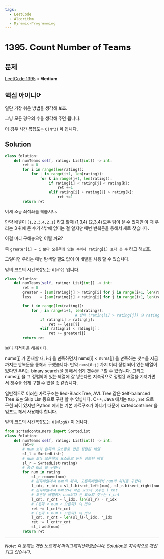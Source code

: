 ```yaml
---
tags:
  - LeetCode
  - Algorithm
  - Dynamic-Programming
---
```


# 1395. Count Number of Teams

## 문제

[LeetCode 1395](https://leetcode.com/problems/count-number-of-teams/) • **Medium**

## 핵심 아이디어

일단 가장 쉬운 방법을 생각해 보죠.

그냥 모든 경우의 수을 생각해 주면 됩니다.

이 경우 시간 복잡도는 `O(N^3)` 이 됩니다.

## Solution

```python
class Solution:
    def numTeams(self, rating: List[int]) -> int:
        ret = 0
        for i in range(len(rating)):
            for j in range(i+1, len(rating)):
                for k in range(j+1, len(rating)):
                    if rating[i] < rating[j] < rating[k]:
                        ret +=1
                    elif rating[i] > rating[j] > rating[k]:
                        ret +=1
        return ret
```

  

이제 조금 최적화을 해봅시다.

만약 배열이 `[1,2,3,4,2,1]` 라고 할때 (1,3,4) (2,3,4) 모두 팀이 될 수 있지만 이 때 우리는 3 뒤에 큰 수가 4밖에 없다는 걸 알지만 매번 반복문을 통해서 새로 찾습니다.

이걸 미리 구해놓으면 어떨 까요?

즉 `greater[i] = i 보다 오른쪽에 있는 수에서 rating[i] 보다 큰 수` 라고 해보죠.

그렇다면 우리는 매번 탐색할 필요 없이 이 배열을 사용 할 수 있습니다.

밑의 코드의 시간복잡도는 `O(N^2)` 입니다.

```python
class Solution:
    def numTeams(self, rating: List[int]) -> int:
        ret = 0
        greater = [sum(rating[j] > rating[i] for j in range(i+1, len(rating))) for i in range(len(rating))]
        less    = [sum(rating[j] < rating[i] for j in range(i+1, len(rating))) for i in range(len(rating))]
        
        for i in range(len(rating)):
            for j in range(i+1, len(rating)):
								# 만약 (rating[i] > rating[j]) 면 rating[j] 보다 작으면서, 더 오른쪽에 있는 갯수을 더해주면 된다. 
                if rating[i] > rating[j]:
                    ret += less[j]
                elif rating[i] < rating[j]:
                    ret += greater[j]
        return ret
```

  

보다 최적화을 해봅시다.

nums[j] 가 존재할 때, i<j 을 만족하면서 nums[i] < nums[j] 을 만족하는 갯수을 지금까지는 반복문을 통해서 구했습니다. 만약 `nums[0~j]` 까지 미리 정렬 되어 있는 배열이 있다면 우리는 binary search 을 통해서 쉽게 갯수을 구할 수 있습니다. 그리고 nums[j] 을 그 정렬되어 있는 배열에 잘 넣는다면 지속적으로 정렬된 배열을 가져가면서 갯수을 쉽게 구할 수 있을 것 같습니다.

일반적으로 이러한 자료구조는 Red-Black Tree, AVL Tree 같은 Self-balanced Tree 또는 Skip List 등으로 구현 할 수 있습니다. C++, Java 에서는 `Map` , `Set` 으로 구현 되어 있지만 Python 에서는 기본 자료구조가 아니기 때문에 sortedcontainer 을 임포트 해서 사용해야 합니다.

  

밑의 코드의 시간복잡도는 `O(NlogN)` 이 됩니다.

  

```python
from sortedcontainers import SortedList
class Solution:
    def numTeams(self, rating: List[int]) -> int:
        ret=0
        # num 보다 왼쪽의 요소들로 만든 정렬된 배열
        sl_l = SortedList()
        # num 보다 오른쪽의 요소들로 만든 정렬된 배열
        sl_r = SortedList(rating)
        # 중간 num 을 구한다.
        for num in rating:
            sl_r.remove(num)
            # 왼쪽배열에서 num의 위치, 오른쪽배열에서 num의 위치을 구한다
            l_idx, r_idx = sl_l.bisect_left(num), sl_r.bisect_right(num)
            # 왼쪽배열에서 num보다 작은 요소의 갯수는 l_cnt
            # 오른쪽 배열에서 num보다 큰 요소의 갯수는 r_cnt
            l_cnt, r_cnt = l_idx, len(sl_r) - r_idx
            # (왼쪽 < num < 오른쪽) 의 갯수
            ret += l_cnt*r_cnt
            # (왼쪽 > num > 오른쪽) 의 갯수
            l_cnt, r_cnt = len(sl_l)-l_idx, r_idx
            ret += l_cnt*r_cnt
            sl_l.add(num)
        return ret
```

---

*Note: 이 문제는 개인 노트에서 마이그레이션되었습니다. Solution은 지속적으로 개선되고 있습니다.*
